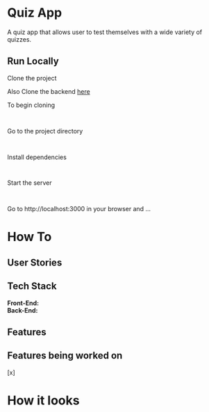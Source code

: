 # Quiz App

A quiz app that allows user to test themselves with a wide variety of quizzes.

## Run Locally 

Clone the project <br/>

Also Clone the backend [here](https://github.com/karanvirsb/bug_tracker_server) <br/>
<!-- Also be sure to have MongoDb can be downloaded [here]() or create an account on MongoDb Atlas [here]() -->

To begin cloning

```bash
  
```

Go to the project directory

``` bash
  
```

Install dependencies

```bash
 
```

Start the server 

```bash
  
```

Go to http://localhost:3000 in your browser and ... <br/>

# How To

## User Stories

## Tech Stack
**Front-End:**  <br/>
**Back-End:**

## Features

## Features being worked on 
[x] <br/>


# How it looks
